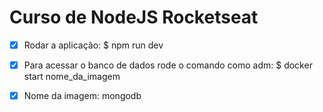 # Curso de NodeJS Rocketseat

- [X] Rodar a aplicação: $ npm run dev

- [X] Para acessar o banco de dados rode o comando como adm: $ docker start nome_da_imagem

- [x] Nome da imagem: mongodb